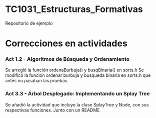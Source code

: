 # TC1031_Estructuras_Formativas

Repositorio de ejemplo

# Correcciones en actividades
 ### Act 1.2 - Algoritmos de Búsqueda y Ordenamiento
 Se arregló la función ordenaBurbuja() y busqBinaria() en sorts.h
 Se modificó la función ordenar burbuja y busqueda binaria en sorts.h que antes no pasaban las pruebas. 
 
 ### Act 3.3 - Árbol Desplegado: Implementando un Splay Tree
 Se añadió la actividad que incluye la clase SplayTree y Node, con sus respectivas funciones. Junto con un README 